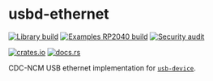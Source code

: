 # usbd-ethernet

[![Library build](https://github.com/dlkj/usbd-ethernet/actions/workflows/lib_build.yml/badge.svg)](https://github.com/dlkj/usbd-ethernet/actions/workflows/lib_build.yml)
[![Examples RP2040 build](https://github.com/dlkj/usbd-ethernet/actions/workflows/examples_rp2040_build.yml/badge.svg)](https://github.com/dlkj/usbd-ethernet/actions/workflows/examples_rp2040_build.yml)
[![Security audit](https://github.com/dlkj/usbd-ethernet/actions/workflows/audit.yml/badge.svg)](https://github.com/dlkj/usbd-ethernet/actions/workflows/audit.yml)

[![crates.io](https://img.shields.io/crates/v/usbd-ethernet.svg)](https://crates.io/crates/usbd-ethernet)
[![docs.rs](https://docs.rs/usbd-ethernet/badge.svg)](https://docs.rs/usbd-ethernet)

CDC-NCM USB ethernet implementation for [`usb-device`](https://crates.io/crates/usb-device).
